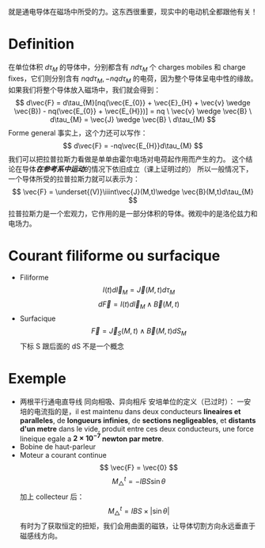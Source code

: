 就是通电导体在磁场中所受的力。这东西很重要，现实中的电动机全都跟他有关！
# Definition
在单位体积 $d\tau_{M}$ 的导体中，分别都含有 $nd\tau_{M}$ 个 charges mobiles 和 charge fixes，它们则分别含有 $nqd\tau_{M},-nqd\tau_{M}$ 的电荷，因为整个导体呈电中性的缘故。
如果我们将整个导体放入磁场中，我们就会得到：
$$
d\vec{F} = d\tau_{M}[nq(\vec{E_{0}} + \vec{E}_{H} + \vec{v} \wedge \vec{B}) - nq(\vec{E_{0}} + \vec{E_{H}})] = nq \ \vec{v} \wedge \vec{B} \ d\tau_{M} = \vec{J} \wedge \vec{B} \ d\tau_{M}
$$
	Forme general
事实上，这个力还可以写作：
$$
d\vec{F} = -nq\vec{E_{H}}d\tau_{M}
$$
我们可以把拉普拉斯力看做是单单由霍尔电场对电荷起作用而产生的力。
这个结论在导体***在参考系中运动***的情况下依旧成立（课上证明过的）
所以一般情况下，一个导体所受的拉普拉斯力就可以表示为：
$$
\vec{F} = \underset{(V)}\iiint\vec{J}(M,t)\wedge \vec{B}(M,t)d\tau_{M}
$$
	拉普拉斯力是一个宏观力，它作用的是一部分体积的导体。微观中的是洛伦兹力和电场力。
# Courant filiforme ou surfacique

- Filiforme
$$
I(t) d\vec{l}_{M} = \vec{J}(M,t)d\tau_{M}
$$
$$
d\vec{F} = I(t)d\vec{l}_{M} \wedge \vec{B}(M,t)
$$
- Surfacique
$$
\vec{F} = \vec{J}_{S}(M,t) \wedge \vec{B}(M,t)dS_{M}
$$
	下标 S 跟后面的 dS 不是一个概念

# Exemple
- 两根平行通电直导线
同向相吸、异向相斥
安培单位的定义（已过时）：
一安培的电流指的是，il est maintenu dans deux conducteurs **lineaires et paralleles**, de **longueurs infinies**, de **sections negligeables**, et **distants d'un metre** dans le vide, produit entre ces deux conducteurs, une force lineique egale a **$2 \times 10^{-7}$ newton par metre**.
- Bobine de haut-parleur
- Moteur a courant continue
$$
\vec{F} = \vec{0}
$$
$$
M_{\bigtriangleup}^{t} = -IBS\sin\theta
$$
加上 collecteur 后：
$$
M_{\bigtriangleup}^{t} = IBS\times |\sin\theta|
$$
有时为了获取恒定的扭矩，我们会用曲面的磁铁，让导体切割方向永远垂直于磁感线方向。